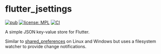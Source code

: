# flutter_jsettings

[![pub](https://img.shields.io/pub/v/flutter_jsettings.svg)](https://pub.dev/packages/flutter_jsettings)
[![license: MPL](https://img.shields.io/badge/license-MPL-magenta.svg)](https://opensource.org/licenses/MPL-2.0)
[![CI](https://github.com/ubuntu-flutter-community/jsettings.dart/actions/workflows/ci.yaml/badge.svg)](https://github.com/ubuntu-flutter-community/jsettings.dart/actions/workflows/ci.yaml)

A simple JSON key-value store for Flutter.

Similar to [shared_preferences](https://pub.dev/packages/shared_preferences) on
Linux and Windows but uses a filesystem watcher to provide change notifications.

